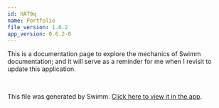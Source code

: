 ```yaml
---
id: HAT9q
name: Portfolio
file_version: 1.0.2
app_version: 0.6.2-0
---
```


This is a documentation page to explore the mechanics of Swimm documentation; and it will serve as a reminder for me when I revisit to update this application.

<br/>

This file was generated by Swimm. [Click here to view it in the app](https://app.swimm.io/#/repos/Z2l0aHViJTNBJTNBbmV4dC1qcy10dXRvcmlhbCUzQSUzQWpvcmRhbmJhdW13eA==/docs/HAT9q).